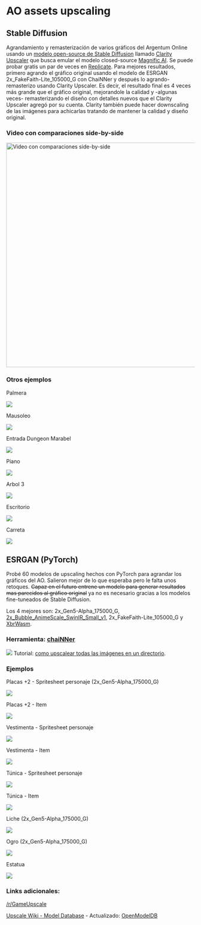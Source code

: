 # AO assets upscaling

## Stable Diffusion

Agrandamiento y remasterización de varios gráficos del Argentum Online usando un [modelo open-source de Stable Diffusion](https://old.reddit.com/r/StableDiffusion/comments/1bfnia0/magnific_ai_upscaler_has_been_reverse_enginered/) llamado [Clarity Upscaler](https://github.com/philz1337x/clarity-upscaler) que busca emular el modelo closed-source [Magnific AI](https://magnific.ai/). Se puede probar gratis un par de veces en [Replicate](https://replicate.com/philz1337x/clarity-upscaler). Para mejores resultados, primero agrando el gráfico original usando el modelo de ESRGAN 2x_FakeFaith-Lite_105000_G con ChaiNNer y después lo agrando-remasterizo usando Clarity Upscaler. Es decir, el resultado final es 4 veces más grande que el gráfico original, mejorandole la calidad y -algunas veces- remasterizando el diseño con detalles nuevos que el Clarity Upscaler agregó por su cuenta. Clarity también puede hacer downscaling de las imágenes para achicarlas tratando de mantener la calidad y diseño original.

### Video con comparaciones side-by-side

<a href="https://www.youtube.com/watch?v=T_enS5HZEQE" target="_blank">
 <img src="https://github.com/ominousg/ao-assets-upscaling/blob/main/upscaled_Stable_Diffusion/djinn_comparacion.png?raw=true" alt="Video con comparaciones side-by-side" width="600" />
</a>


### Otros ejemplos

Palmera

![](https://github.com/ominousg/ao-assets-upscaling/blob/main/upscaled_Stable_Diffusion/Palmera.png?raw=true)

Mausoleo

![](https://github.com/ominousg/ao-assets-upscaling/blob/main/upscaled_Stable_Diffusion/Mausoleo.png?raw=true)

Entrada Dungeon Marabel

![](https://github.com/ominousg/ao-assets-upscaling/blob/main/upscaled_Stable_Diffusion/Dungeon_Marabel.png?raw=true)

Piano

![](https://github.com/ominousg/ao-assets-upscaling/blob/main/upscaled_Stable_Diffusion/Piano.png?raw=true)

Arbol 3

![](https://github.com/ominousg/ao-assets-upscaling/blob/main/upscaled_Stable_Diffusion/Arbol_3.png?raw=true)

Escritorio

![](https://github.com/ominousg/ao-assets-upscaling/blob/main/upscaled_Stable_Diffusion/Escritorio.png?raw=true)

Carreta

![](https://github.com/ominousg/ao-assets-upscaling/blob/main/upscaled_Stable_Diffusion/Carreta.png?raw=true)


## ESRGAN (PyTorch)

Probé 60 modelos de upscaling hechos con PyTorch para agrandar los gráficos del AO. Salieron mejor de lo que esperaba pero le falta unos retoques. ~~Capaz en el futuro entrene un modelo para generar resultados mas parecidos al gráfico original~~ ya no es necesario gracias a los modelos fine-tuneados de Stable Diffusion.

Los 4 mejores son: 2x_Gen5-Alpha_175000_G, [2x_Bubble_AnimeScale_SwinIR_Small_v1](https://github.com/Bubblemint864/AI-Models), 2x_FakeFaith-Lite_105000_G y [XbrWasm](https://www.maxlaumeister.com/xbr-wasm/).

### Herramienta: [chaiNNer](https://chainner.app/)

![](https://github.com/ominousg/ao-assets-upscaling/blob/main/upscaled_ESRGAN/ejemplo-chaiNNer.png?raw=true)
Tutorial: [como upscalear todas las imágenes en un directorio](https://youtu.be/FiB8kIgvzok?si=-lXvfUPSm-elB1ef&t=358).

### Ejemplos

Placas +2 - Spritesheet personaje (2x_Gen5-Alpha_175000_G)

![](https://github.com/ominousg/ao-assets-upscaling/blob/main/upscaled_ESRGAN/armadura-spritesheet-upscale.png?raw=true)

Placas +2 - Item

![](https://github.com/ominousg/ao-assets-upscaling/blob/main/upscaled_ESRGAN/armadura-item-upscale.png)

Vestimenta - Spritesheet personaje

![](https://github.com/ominousg/ao-assets-upscaling/blob/main/upscaled_ESRGAN/vestimenta-spritesheet-upscale.png?raw=true)

Vestimenta - Item

![](https://github.com/ominousg/ao-assets-upscaling/blob/main/upscaled_ESRGAN/vestimenta-item-upscale.png?raw=true)

Túnica - Spritesheet personaje

![](https://github.com/ominousg/ao-assets-upscaling/blob/main/upscaled_ESRGAN/tunica-spritesheet-upscale.png?raw=true)

Túnica - Item

![](https://github.com/ominousg/ao-assets-upscaling/blob/main/upscaled_ESRGAN/tunica-item-upscale.png?raw=true)

Liche (2x_Gen5-Alpha_175000_G)

![](https://github.com/ominousg/ao-assets-upscaling/blob/main/upscaled_ESRGAN/liche-upscale.png?raw=true)

Ogro (2x_Gen5-Alpha_175000_G)

![](https://github.com/ominousg/ao-assets-upscaling/blob/main/upscaled_ESRGAN/ogro-upscale.png?raw=true)

Estatua

![](https://github.com/ominousg/ao-assets-upscaling/blob/main/upscaled_ESRGAN/estatua-upscale.png?raw=true)



### Links adicionales:

[/r/GameUpscale](https://old.reddit.com/r/GameUpscale/)

[Upscale Wiki - Model Database](https://upscale.wiki/wiki/Model_Database) - Actualizado: [OpenModelDB](https://openmodeldb.info/)
